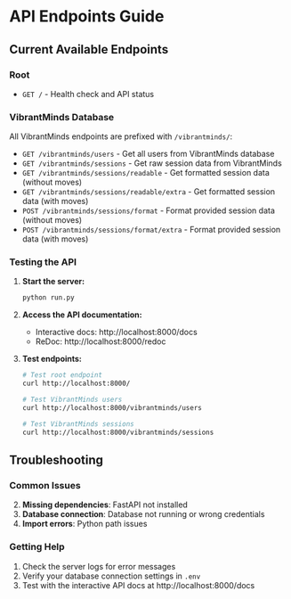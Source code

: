# API Endpoints Guide

## Current Available Endpoints

### Root
- `GET /` - Health check and API status

### VibrantMinds Database
All VibrantMinds endpoints are prefixed with `/vibrantminds/`:

- `GET /vibrantminds/users` - Get all users from VibrantMinds database
- `GET /vibrantminds/sessions` - Get raw session data from VibrantMinds
- `GET /vibrantminds/sessions/readable` - Get formatted session data (without moves)
- `GET /vibrantminds/sessions/readable/extra` - Get formatted session data (with moves)
- `POST /vibrantminds/sessions/format` - Format provided session data (without moves)
- `POST /vibrantminds/sessions/format/extra` - Format provided session data (with moves)


### Testing the API

1. **Start the server:**
   ```bash
   python run.py
   ```

2. **Access the API documentation:**
   - Interactive docs: http://localhost:8000/docs
   - ReDoc: http://localhost:8000/redoc

3. **Test endpoints:**
   ```bash
   # Test root endpoint
   curl http://localhost:8000/
   
   # Test VibrantMinds users
   curl http://localhost:8000/vibrantminds/users
   
   # Test VibrantMinds sessions
   curl http://localhost:8000/vibrantminds/sessions
   ```

## Troubleshooting

### Common Issues

2. **Missing dependencies**: FastAPI not installed
3. **Database connection**: Database not running or wrong credentials
4. **Import errors**: Python path issues

### Getting Help

1. Check the server logs for error messages
2. Verify your database connection settings in `.env`
3. Test with the interactive API docs at http://localhost:8000/docs 